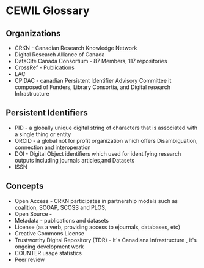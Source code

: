 # CEWIL Glossary


## Organizations

- CRKN - Canadian Research Knowledge Network 
- Digital Research Alliance of Canada
- DataCite Canada Consortium - 87 Members, 117 repositories
- CrossRef - Publications
- LAC
- CPIDAC - canadian Persistent Identifier Advisory Committee it composed of Funders, Library Consortia, and Digital research Infrastructure

## Persistent Identifiers

- PID - a globally unique digital string of characters that is associated with a single thing or entity
- ORCID - a global not for profit organization which offers Disambiguation, connection and interoperation
- DOI - Digital Object identifiers which used for identifying research outputs including journals articles,and Datasets
- ISSN

## Concepts

- Open Access - CRKN participates in partnership models such as coalition, SCOAP, SCOSS and PLOS, 
- Open Source - 
- Metadata - publications and datasets 
- License (as a verb, providing access to ejournals, databases, etc)
- Creative Commons License
- Trustworthy Digital Repository (TDR) - It's Canadiana Infrastructure , it's ongoing development work
- COUNTER usage statistics
- Peer review

